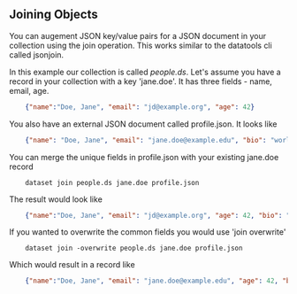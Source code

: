 
## Joining Objects

You can augement JSON key/value pairs for a JSON document in your collection
using the join operation. This works similar to the datatools cli called jsonjoin.

In this example our collection is called *people.ds*.  Let's assume you have a 
record in your collection with a key 'jane.doe'. It has three fields - 
name, email, age.

```json
    {"name":"Doe, Jane", "email": "jd@example.org", "age": 42}
```

You also have an external JSON document called profile.json. It looks like

```json
    {"name": "Doe, Jane", "email": "jane.doe@example.edu", "bio": "world renowned geophysist"}
```

You can merge the unique fields in profile.json with your existing jane.doe record

```shell
    dataset join people.ds jane.doe profile.json
```

The result would look like

```json
    {"name":"Doe, Jane", "email": "jd@example.org", "age": 42, "bio": "renowned geophysist"}
```

If you wanted to overwrite the common fields you would use 'join overwrite'

```shell
    dataset join -overwrite people.ds jane.doe profile.json
```

Which would result in a record like

```json
    {"name":"Doe, Jane", "email": "jane.doe@example.edu", "age": 42, "bio": "renowned geophysist"}
```

